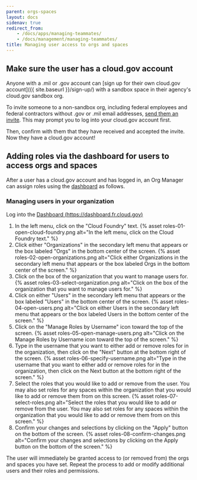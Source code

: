 ```yaml
---
parent: orgs-spaces
layout: docs
sidenav: true
redirect_from: 
    - /docs/apps/managing-teammates/
    - /docs/management/managing-teammates/
title: Managing user access to orgs and spaces
---
```


## Make sure the user has a cloud.gov account

Anyone with a .mil or .gov account can [sign up for their own cloud.gov account]({{ site.baseurl }}/sign-up/) with a sandbox space in their agency's cloud.gov sandbox org.

To invite someone to a non-sandbox org, including federal employees and federal contractors without .gov or .mil email addresses, [send them an invite](https://account.fr.cloud.gov/invite). This may prompt you to log into your cloud.gov account first.

Then, confirm with them that they have received and accepted the invite. Now they have a cloud.gov account!

## Adding roles via the dashboard for users to access orgs and spaces

After a user has a cloud.gov account and has logged in, an Org Manager can assign roles using the [dashboard](https://dashboard.fr.cloud.gov/) as follows.

### Managing users in your organization

Log into the [Dashboard (https://dashboard.fr.cloud.gov)](https://dashboard.fr.cloud.gov)

1. In the left menu, click on the "Cloud Foundry" text.
{% asset roles-01-open-cloud-foundry.png alt="In the left menu, click on the Cloud Foundry text." %}
1. Click either "Organizations" in the secondary left menu that appears or the box labeled "Orgs" in the bottom center of the screen.
{% asset roles-02-open-organizations.png alt="Click either Organizations in the secondary left menu that appears or the box labeled Orgs in the bottom center of the screen." %}
1. Click on the box of the organization that you want to manage users for.
{% asset roles-03-select-organization.png alt="Click on the box of the organization that you want to manage users for." %}
1. Click on either "Users" in the secondary left menu that appears or the box labeled "Users" in the bottom center of the screen.
{% asset roles-04-open-users.png alt="Click on either Users in the secondary left menu that appears or the box labeled Users in the bottom center of the screen." %}
1. Click on the "Manage Roles by Username" icon toward the top of the screen.
{% asset roles-05-open-manage-users.png alt="Click on the Manage Roles by Username icon toward the top of the screen." %}
1. Type in the username that you want to either add or remove roles for in the organization, then click on the "Next" button at the bottom right of the screen.
{% asset roles-06-specify-username.png alt="Type in the username that you want to either add or remove roles for in the organization, then click on the Next button at the bottom right of the screen." %}
1. Select the roles that you would like to add or remove from the user.  You may also set roles for any spaces within the organization that you would like to add or remove them from on this screen.
{% asset roles-07-select-roles.png alt="Select the roles that you would like to add or remove from the user.  You may also set roles for any spaces within the organization that you would like to add or remove them from on this screen." %}
1. Confirm your changes and selections by clicking on the "Apply" button on the bottom of the screen.
{% asset roles-08-confirm-changes.png alt="Confirm your changes and selections by clicking on the Apply button on the bottom of the screen." %}

The user will immediately be granted access to (or removed from) the orgs and spaces you have set. Repeat the process to add or modify additional users and their roles and permissions.
